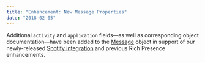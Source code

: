 ```yaml
---
title: "Enhancement: New Message Properties"
date: "2018-02-05"
---
```


Additional `activity` and `application` fields—as well as corresponding object documentation—have been added to the [Message](#DOCS_RESOURCES_MESSAGE/message-object) object in support of our newly-released [Spotify integration](https://support.mezon.com/hc/en-us/articles/360000167212-Mezon-Spotify-Connection) and previous Rich Presence enhancements.
